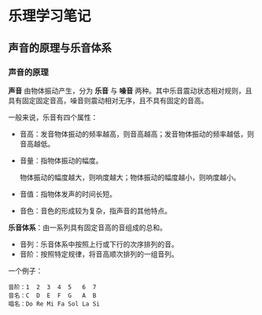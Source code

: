# 乐理学习笔记

## 声音的原理与乐音体系

### 声音的原理

**声音** 由物体振动产生，分为 **乐音** 与 **噪音** 两种。其中乐音震动状态相对规则，且具有固定固定音高，噪音则震动相对无序，且不具有固定的音高。

一般来说，乐音有四个属性：

* 音高：发音物体振动的频率越高，则音高越高；发音物体振动的频率越低，则音高越低。
* 音量：指物体振动的幅度。
  
  物体振动的幅度越大，则响度越大；物体振动的幅度越小，则响度越小。
* 音值：指物体发声的时间长短。
* 音色：音色的形成较为复杂，指声音的其他特点。

**乐音体系**：由一系列具有固定音高的音组成的总和。

* 音列：乐音体系中按照上行或下行的次序排列的音。
* 音阶：按照特定规律，将音高顺次排列的一组音列。

一个例子：
```
音阶：1  2  3  4  5   6  7
音名：C  D  E  F  G   A  B
唱名：Do Re Mi Fa Sol La Si
```
